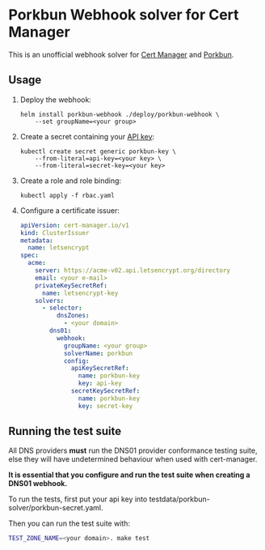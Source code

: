 # Porkbun Webhook solver for Cert Manager

This is an unofficial webhook solver for [Cert Manager](https://cert-manager.io/) and [Porkbun](https://porkbun.com/).

## Usage

1. Deploy the webhook:

    ```
    helm install porkbun-webhook ./deploy/porkbun-webhook \
        --set groupName=<your group>
    ```

2. Create a secret containing your [API key](https://porkbun.com/account/api):

    ```
    kubectl create secret generic porkbun-key \
        --from-literal=api-key=<your key> \
        --from-literal=secret-key=<your key>
    ```

3. Create a role and role binding:

    ```
    kubectl apply -f rbac.yaml
    ```

4. Configure a certificate issuer:

    ```yaml
    apiVersion: cert-manager.io/v1
    kind: ClusterIssuer
    metadata:
      name: letsencrypt
    spec:
      acme:
        server: https://acme-v02.api.letsencrypt.org/directory
        email: <your e-mail>
        privateKeySecretRef:
          name: letsencrypt-key
        solvers:
          - selector:
              dnsZones:
                - <your domain>
            dns01:
              webhook:
                groupName: <your group>
                solverName: porkbun
                config:
                  apiKeySecretRef:
                    name: porkbun-key
                    key: api-key
                  secretKeySecretRef:
                    name: porkbun-key
                    key: secret-key
    ```

## Running the test suite

All DNS providers **must** run the DNS01 provider conformance testing suite,
else they will have undetermined behaviour when used with cert-manager.

**It is essential that you configure and run the test suite when creating a
DNS01 webhook.**

To run the tests, first put your api key into testdata/porkbun-solver/porkbun-secret.yaml.

Then you can run the test suite with:

```bash
TEST_ZONE_NAME=<your domain>. make test
```

